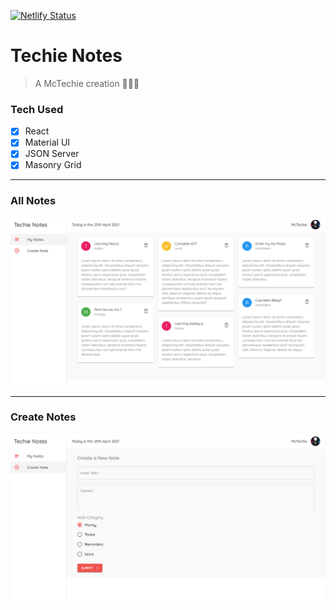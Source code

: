 [![Netlify Status](https://api.netlify.com/api/v1/badges/cf93a296-6ef0-4115-b20e-39a986e32799/deploy-status)](https://app.netlify.com/sites/mctechie-material-clipboard/deploys)

# Techie Notes

> A McTechie creation 👨‍🎨✨

### Tech Used

- [x] React
- [x] Material UI
- [x] JSON Server
- [x] Masonry Grid

---

### All Notes

![Main Page](./assets/notes.png)

---

### Create Notes

![Main Page](./assets/create.png)